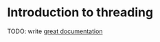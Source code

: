 # Introduction to threading

TODO: write [great documentation](http://jacobian.org/writing/what-to-write/)
